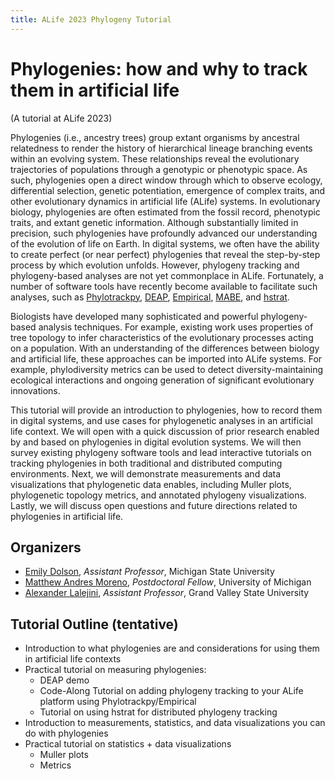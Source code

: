```yaml
---
title: ALife 2023 Phylogeny Tutorial
---
```


# Phylogenies: how and why to track them in artificial life

(A tutorial at ALife 2023)

Phylogenies (i.e., ancestry trees) group extant organisms by ancestral relatedness to render the history of hierarchical lineage branching events within an evolving system. These relationships reveal the evolutionary trajectories of  populations through a genotypic or phenotypic space. As such, phylogenies open a direct window through which to observe ecology, differential selection, genetic potentiation, emergence of complex traits, and other evolutionary dynamics in artificial life (ALife) systems. In evolutionary biology, phylogenies are often estimated from the fossil record, phenotypic traits, and extant genetic information. Although substantially limited in precision, such phylogenies have profoundly advanced our understanding of the evolution of life on Earth. In digital systems, we often have the ability to create perfect (or near perfect) phylogenies that reveal the step-by-step process by which evolution unfolds. However, phylogeny tracking and phylogeny-based analyses are not yet commonplace in ALife. Fortunately, a number of software tools have recently become available to facilitate such analyses, such as [Phylotrackpy](https://phylotrackpy.readthedocs.io/en/latest/), [DEAP](https://deap.readthedocs.io/en/master/api/tools.html?highlight=history#deap.tools.History), [Empirical](https://empirical.readthedocs.io/en/latest/), [MABE](https://github.com/Hintzelab/MABE), and [hstrat](https://hstrat.readthedocs.io/en/latest/?badge=latest).

Biologists have developed many sophisticated and powerful phylogeny-based analysis techniques. For example, existing work uses properties of tree topology to infer characteristics of the evolutionary processes acting on a population. With an understanding of the differences between biology and artificial life, these approaches can be imported into ALife systems. For example, phylodiversity metrics can be used to detect diversity-maintaining ecological interactions and ongoing generation of significant evolutionary innovations.

This tutorial will provide an introduction to phylogenies, how to record them in digital systems, and use cases for phylogenetic analyses in an artificial life context. We will open with a quick discussion of prior research enabled by and based on phylogenies in digital evolution systems. We will then survey existing phylogeny software tools and lead interactive tutorials on tracking phylogenies in both traditional and distributed computing environments. Next, we will demonstrate measurements and data visualizations that phylogenetic data enables, including Muller plots, phylogenetic topology metrics, and annotated phylogeny visualizations. Lastly, we will discuss open questions and future directions related to phylogenies in artificial life.

## Organizers

- [Emily Dolson](https://cse.msu.edu/~dolsonem/), *Assistant Professor*, Michigan State University
- [Matthew Andres Moreno](https://mmore500.com/), *Postdoctoral Fellow*, University of Michigan
- [Alexander Lalejini](https://lalejini.com/), *Assistant Professor*, Grand Valley State University

## Tutorial Outline (tentative)

- Introduction to what phylogenies are and considerations for using them in artificial life contexts
- Practical tutorial on measuring phylogenies:
  - DEAP demo
  - Code-Along Tutorial on adding phylogeny tracking to your ALife platform using Phylotrackpy/Empirical
  - Tutorial on using hstrat for distributed phylogeny tracking
- Introduction to measurements, statistics, and data visualizations you can do with phylogenies
- Practical tutorial on statistics + data visualizations
  - Muller plots
  - Metrics